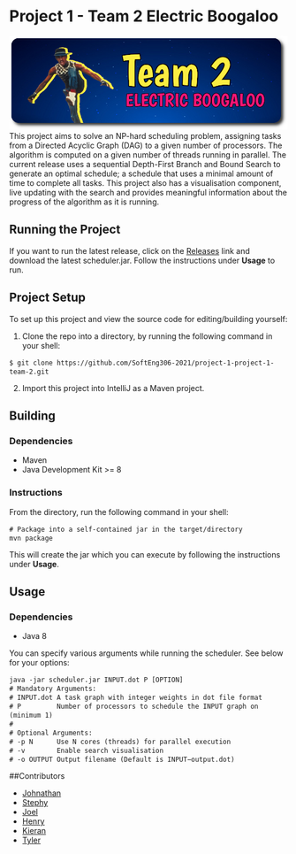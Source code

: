 # Project 1 - Team 2 Electric Boogaloo
![SE306 Team 2 Logo](docs/logo.png)
This project aims to solve an NP-hard scheduling problem, assigning tasks from a Directed Acyclic Graph (DAG) to a given number of processors. The algorithm is computed on a given number of threads running in parallel. The current release uses a sequential Depth-First Branch and Bound Search to generate an optimal schedule; a schedule that uses a minimal amount of time to complete all tasks. This project also has a visualisation component, live updating with the search and provides meaningful information about the progress of the algorithm as it is running. 

## Running the Project
If you want to run the latest release, click on the [Releases](https://github.com/SoftEng306-2021/project-1-project-1-team-2/releases) link and download the latest scheduler.jar. Follow the instructions under ****Usage**** to run. 
## Project Setup
To set up this project and view the source code for editing/building yourself:
1. Clone the repo into a directory, by running the following command in your shell:
```shell
$ git clone https://github.com/SoftEng306-2021/project-1-project-1-team-2.git 
```
2. Import this project into IntelliJ as a Maven project.
## Building
### Dependencies
- Maven
- Java Development Kit >= 8
### Instructions
From the directory, run the following command in your shell:
```shell
# Package into a self-contained jar in the target/directory
mvn package
```
This will create the jar which you can execute by following the instructions under ****Usage****. 
## Usage
### Dependencies
- Java 8

You can specify various arguments while running the scheduler. See below for your options:
```shell
java -jar scheduler.jar INPUT.dot P [OPTION]
# Mandatory Arguments:
# INPUT.dot A task graph with integer weights in dot file format
# P         Number of processors to schedule the INPUT graph on (minimum 1)
#
# Optional Arguments:
# -p N      Use N cores (threads) for parallel execution
# -v        Enable search visualisation
# -o OUTPUT Output filename (Default is INPUT−output.dot)
```

##Contributors
* [Johnathan](https://github.com/johnathan-coe)
* [Stephy](https://github.com/colaMeowSY)
* [Joel](https://github.com/butterplup)
* [Henry](https://github.com/randomguy7373)
* [Kieran](https://github.com/kieran-byte)
* [Tyler](https://github.com/dogeliness)
